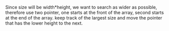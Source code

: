 Since size will be width*height, we want to search as wider as possible,
therefore use two pointer, one starts at the front of the array, second starts at the end of the array.
keep track of the largest size and move the pointer that has the lower height to the next.
